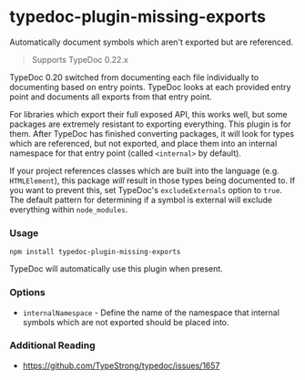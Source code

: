 # typedoc-plugin-missing-exports

Automatically document symbols which aren't exported but are referenced.

> Supports TypeDoc 0.22.x

TypeDoc 0.20 switched from documenting each file individually to documenting based on entry points. TypeDoc looks at each provided entry point and documents all exports from that entry point.

For libraries which export their full exposed API, this works well, but some packages are extremely resistant to exporting everything. This plugin is for them. After TypeDoc has finished converting packages, it will look for types which are referenced, but not exported, and place them into an internal namespace for that entry point (called `<internal>` by default).

If your project references classes which are built into the language (e.g. `HTMLElement`), this package _will_ result in those types being documented to. If you want to prevent this, set TypeDoc's `excludeExternals` option to `true`. The default pattern for determining if a symbol is external will exclude everything within `node_modules`.

### Usage
  `npm install typedoc-plugin-missing-exports`

  TypeDoc will automatically use this plugin when present.

### Options

-   `internalNamespace` - Define the name of the namespace that internal symbols which are not exported should be placed into.

### Additional Reading

-   https://github.com/TypeStrong/typedoc/issues/1657
